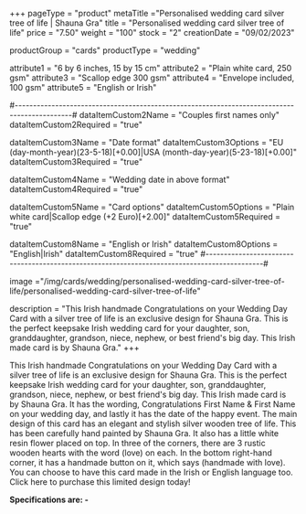 +++
pageType = "product"
metaTitle ="Personalised wedding card silver tree of life | Shauna Gra"
title = "Personalised wedding card silver tree of life"
price = "7.50"
weight = "100"
stock = "2"
creationDate = "09/02/2023"

productGroup = "cards"
productType = "wedding"

attribute1 = "6 by 6 inches, 15 by 15 cm" 
attribute2 = "Plain white card, 250 gsm"
attribute3 = "Scallop edge 300 gsm"
attribute4 = "Envelope included, 100 gsm"
attribute5 = "English or Irish"

#---------------------------------------------------------------------------------------------#
dataItemCustom2Name = "Couples first names only"
dataItemCustom2Required = "true"

dataItemCustom3Name = "Date format"
dataItemCustom3Options = "EU (day-month-year)(23-5-18)[+0.00]|USA (month-day-year)(5-23-18)[+0.00]"
dataItemCustom3Required = "true"

dataItemCustom4Name = "Wedding date in above format"
dataItemCustom4Required = "true"

dataItemCustom5Name = "Card options"
dataItemCustom5Options = "Plain white card|Scallop edge (+2 Euro)[+2.00]"
dataItemCustom5Required = "true"

dataItemCustom8Name = "English or Irish"
dataItemCustom8Options = "English|Irish"
dataItemCustom8Required = "true"
#---------------------------------------------------------------------------------------------#

image ="/img/cards/wedding/personalised-wedding-card-silver-tree-of-life/personalised-wedding-card-silver-tree-of-life"

description = "This Irish handmade Congratulations on your Wedding Day Card with a silver tree of life is an exclusive design for Shauna Gra.  This is the perfect keepsake Irish wedding card for your daughter, son, granddaughter, grandson, niece, nephew, or best friend's big day.  This Irish made card is by Shauna Gra."
+++

This Irish handmade Congratulations on your Wedding Day Card with a silver tree of life is an exclusive design for Shauna Gra. This is the perfect keepsake Irish wedding card for your daughter, son, granddaughter, grandson, niece, nephew, or best friend's big day. This Irish made card is by Shauna Gra. It has the wording, Congratulations First Name & First Name on your wedding day, and lastly it has the date of the happy event. The main design of this card has an elegant and stylish silver wooden tree of life. This has been carefully hand painted by Shauna Gra. It also has a little white resin flower placed on top. In three of the corners, there are 3 rustic wooden hearts with the word (love) on each. In the bottom right-hand corner, it has a handmade button on it, which says (handmade with love). You can choose to have this card made in the Irish or English language too. Click here to purchase this limited design today!

**Specifications are: -**
